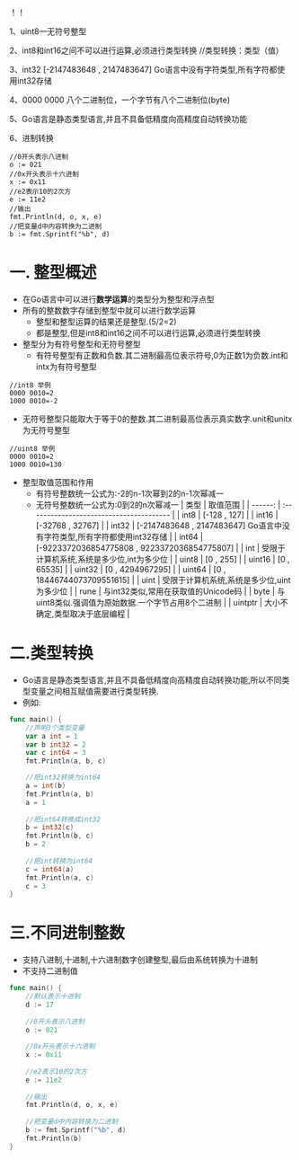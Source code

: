 ！！

1、uint8—无符号整型

2、int8和int16之间不可以进行运算,必须进行类型转换   		//类型转换：类型（值）

3、int32  [-2147483648 , 2147483647] Go语言中没有字符类型,所有字符都使用int32存储

4、0000 0000   八个二进制位，一个字节有八个二进制位(byte)

5、Go语言是静态类型语言,并且不具备低精度向高精度自动转换功能

6、进制转换

	//0开头表示八进制
	o := 021
	//0x开头表示十六进制
	x := 0x11
	//e2表示10的2次方
	e := 11e2
	//输出
	fmt.Println(d, o, x, e)
	//把变量d中内容转换为二进制
	b := fmt.Sprintf("%b", d)
# 一. 整型概述

* 在Go语言中可以进行**数学运算**的类型分为整型和浮点型
* 所有的整数数字存储到整型中就可以进行数学运算
  * 整型和整型运算的结果还是整型.(5/2=2)
  * 都是整型,但是int8和int16之间不可以进行运算,必须进行类型转换
* 整型分为有符号整型和无符号整型
  * 有符号整型有正数和负数.其二进制最高位表示符号,0为正数1为负数.int和intx为有符号整型
```
//int8 举例
0000 0010=2
1000 0010=-2
```
  * 无符号整型只能取大于等于0的整数.其二进制最高位表示真实数字.unit和unitx为无符号整型
```
//uint8 举例
0000 0010=2
1000 0010=130
```
* 整型取值范围和作用
  * 有符号整数统一公式为:-2的n-1次幂到2的n-1次幂减一
  * 无符号整数统一公式为:0到2的n次幂减一
|      类型 | 取值范围                                     |
| ------: | :--------------------------------------- |
|    int8 | [-128 , 127]                             |
|   int16 | [-32768 , 32767]                         |
|   int32 | [-2147483648 , 2147483647] Go语言中没有字符类型,所有字符都使用int32存储 |
|   int64 | [-9223372036854775808 , 9223372036854775807] |
|     int | 受限于计算机系统,系统是多少位,int为多少位                  |
|   uint8 | [0 , 255]                                |
|  uint16 | [0 , 65535]                              |
|  uint32 | [0 , 4294967295]                         |
|  uint64 | [0 , 18446744073709551615]               |
|    uint | 受限于计算机系统,系统是多少位,uint为多少位                 |
|    rune | 与int32类似,常用在获取值的Unicode码                 |
|    byte | 与uint8类似.强调值为原始数据.一个字节占用8个二进制            |
| uintptr | 大小不确定,类型取决于底层编程                          |

# 二.类型转换

* Go语言是静态类型语言,并且不具备低精度向高精度自动转换功能,所以不同类型变量之间相互赋值需要进行类型转换.
* 例如:
```go
func main() {
	//声明3个类型变量
	var a int = 1
	var b int32 = 2
	var c int64 = 3
	fmt.Println(a, b, c)

	//把int32转换为int64
	a = int(b)
	fmt.Println(a, b)
	a = 1
	
	//把int64转换成int32
	b = int32(c)
	fmt.Println(b, c)
	b = 2
	
	//把int转换为int64
	c = int64(a)
	fmt.Println(a, c)
	c = 3
}
```
# 三.不同进制整数

* 支持八进制,十进制,十六进制数字创建整型,最后由系统转换为十进制
* 不支持二进制值
```go
func main() {
	//默认表示十进制
	d := 17
	
	//0开头表示八进制
	o := 021
	
	//0x开头表示十六进制
	x := 0x11
	
	//e2表示10的2次方
	e := 11e2
	
	//输出
	fmt.Println(d, o, x, e)
	
	//把变量d中内容转换为二进制
	b := fmt.Sprintf("%b", d)
	fmt.Println(b)
}
```